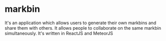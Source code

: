 # markbin
It's an application which allows users to generate their own markbins and share them with others.
It allows people to collaborate on the same markbin simultaneously.
It's written in ReactJS and MeteorJS
